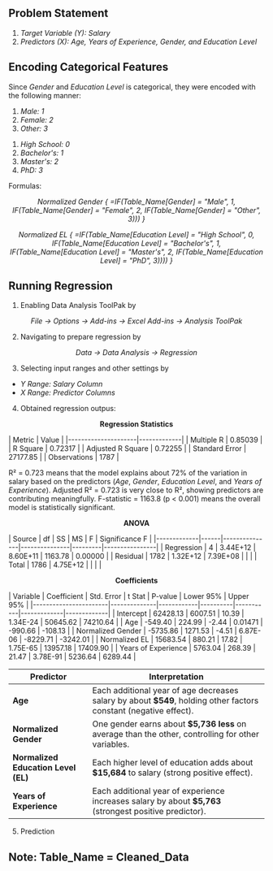 ## Problem Statement
<ol>
    <li><i>Target Variable (Y): Salary</i></li>
    <li><i>Predictors (X): Age, Years of Experience, Gender, and Education Level</i></li>
</ol>

## Encoding Categorical Features
Since *Gender* and *Education Level* is categorical, they were encoded with the following manner:
<ol>
    <li><i>Male: 1</i></li>
    <li><i>Female: 2</i></li>
    <li><i>Other: 3</i></li>
</ol>
<ol>
    <li><i>High School: 0</i></li>
    <li><i>Bachelor's: 1</i></li>
    <li><i>Master's: 2</i></li>
    <li><i>PhD: 3</i></li>
</ol>

Formulas:
<p align="center">
    <em>Normalized Gender { =IF(Table_Name[Gender] = "Male", 1, IF(Table_Name[Gender] = "Female", 2, IF(Table_Name[Gender] = "Other", 3))) }</em>
</p>
<p align="center">
    <em>Normalized EL { =IF(Table_Name[Education Level] = "High School", 0, IF(Table_Name[Education Level] = "Bachelor's", 1, IF(Table_Name[Education Level] = "Master's", 2, IF(Table_Name[Education Level] = "PhD", 3)))) }</em>
</p>

## Running Regression
1. Enabling Data Analysis ToolPak by
<p align="center">
    <em>File → Options → Add-ins → Excel Add-ins → Analysis ToolPak</em>
</p>

2. Navigating to prepare regression by
<p align="center">
    <em>Data → Data Analysis → Regression</em>
</p>

3. Selecting input ranges and other settings by
<ul>
    <li><i>Y Range: Salary Column</i></li>
    <li><i>X Range: Predictor Columns</i></li>
</ul>

4. Obtained regression outpus:
<p align="center">
    <b>Regression Statistics</b>
</p>
| Metric              | Value       |
|---------------------|-------------|
| Multiple R          | 0.85039     |
| R Square            | 0.72317     |
| Adjusted R Square   | 0.72255     |
| Standard Error      | 27177.85    |
| Observations        | 1787        |

R² = 0.723 means that the model explains about 72% of the variation in salary based on the predictors (*Age*, *Gender*, *Education Level*, and *Years of Experience*). Adjusted R² = 0.723 is very close to R², showing predictors are contributing meaningfully. F-statistic = 1163.8 (p < 0.001) means the overall model is statistically significant.

<p align="center">
    <b>ANOVA</b>
</p>
| Source      | df   | SS            | MS            | F       | Significance F |
|-------------|------|---------------|---------------|---------|----------------|
| Regression  | 4    | 3.44E+12      | 8.60E+11      | 1163.78 | 0.00000        |
| Residual    | 1782 | 1.32E+12      | 7.39E+08      |         |                |
| Total       | 1786 | 4.75E+12      |               |         |                |

<p align="center">
    <b>Coefficients</b>
</p>
| Variable              | Coefficient  | Std. Error | t Stat   | P-value   | Lower 95%   | Upper 95%   |
|-----------------------|--------------|------------|----------|-----------|-------------|-------------|
| Intercept             | 62428.13     | 6007.51    | 10.39    | 1.34E-24  | 50645.62    | 74210.64    |
| Age                   | -549.40      | 224.99     | -2.44    | 0.01471   | -990.66     | -108.13     |
| Normalized Gender     | -5735.86     | 1271.53    | -4.51    | 6.87E-06  | -8229.71    | -3242.01    |
| Normalized EL         | 15683.54     | 880.21     | 17.82    | 1.75E-65  | 13957.18    | 17409.90    |
| Years of Experience   | 5763.04      | 268.39     | 21.47    | 3.78E-91  | 5236.64     | 6289.44     |


| Predictor              | Interpretation |
|------------------------|----------------|
| **Age**                | Each additional year of age decreases salary by about **$549**, holding other factors constant (negative effect). |
| **Normalized Gender**  | One gender earns about **$5,736 less** on average than the other, controlling for other variables. |
| **Normalized Education Level (EL)** | Each higher level of education adds about **$15,684** to salary (strong positive effect). |
| **Years of Experience** | Each additional year of experience increases salary by about **$5,763** (strongest positive predictor). |


5. Prediction

## Note: Table_Name = Cleaned_Data